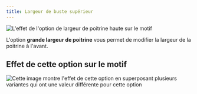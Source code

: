 ```yaml
---
title: Largeur de buste supérieur
---
```


![L'effet de l'option de largeur de poitrine haute sur le motif](sample.png)

L'option **grande largeur de poitrine** vous permet de modifier la largeur de la poitrine à l'avant.

## Effet de cette option sur le motif

![Cette image montre l'effet de cette option en superposant plusieurs variantes qui ont une valeur différente pour cette option](bella_highbustwidth_sample.svg "Effet de cette option sur le motif")
